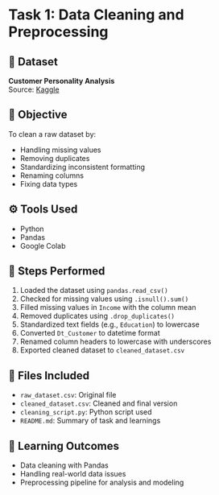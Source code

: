 # Task 1: Data Cleaning and Preprocessing

## 📄 Dataset
**Customer Personality Analysis**  
Source: [Kaggle](https://www.kaggle.com/datasets/imakash3011/customer-personality-analysis)

## 📌 Objective
To clean a raw dataset by:
- Handling missing values
- Removing duplicates
- Standardizing inconsistent formatting
- Renaming columns
- Fixing data types

## ⚙️ Tools Used
- Python
- Pandas
- Google Colab

## 🧹 Steps Performed
1. Loaded the dataset using `pandas.read_csv()`
2. Checked for missing values using `.isnull().sum()`
3. Filled missing values in `Income` with the column mean
4. Removed duplicates using `.drop_duplicates()`
5. Standardized text fields (e.g., `Education`) to lowercase
6. Converted `Dt_Customer` to datetime format
7. Renamed column headers to lowercase with underscores
8. Exported cleaned dataset to `cleaned_dataset.csv`

## 📂 Files Included
- `raw_dataset.csv`: Original file
- `cleaned_dataset.csv`: Cleaned and final version
- `cleaning_script.py`: Python script used
- `README.md`: Summary of task and learnings

## 🧠 Learning Outcomes
- Data cleaning with Pandas
- Handling real-world data issues
- Preprocessing pipeline for analysis and modeling
